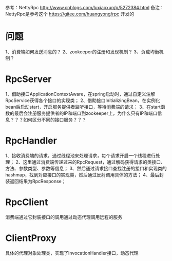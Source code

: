 参考：NettyRpc
http://www.cnblogs.com/luxiaoxun/p/5272384.html
备注：NettyRpc是参考这个 https://gitee.com/huangyong/rpc 开发的

# 问题
1、消费端如何发送消息的？
2、zookeeper的注册和发现机制？
3、负载均衡机制？


# RpcServer
1、借助接口ApplicationContextAware，在spring启动时，通过自定义注解RpcService获得各个接口的实现类；
2、借助接口InitializingBean，在实例化bean后启动start，开启服务提供者监听接口，等待消费端的请求；
3、在start函数的最后会注册服务提供者的IP和端口到zookeeper上，为什么只有IP和端口信息？？？如何区分不同的接口服务？？？



# RpcHandler
1、接收消费端的请求，通过线程池来处理请求，每个请求开启一个线程进行处理；
2、这里通过消费端传递过来的RpcRequest，通过解码获得请求的类接口、方法、参数类型、参数等信息；
3、然后通过请求接口查找注册的接口和实现类的hashmap，找到对应接口的实现类，然后通过反射调用具体的方法；
4、最后封装返回结果为RpcResponse；


# RpcClient
消费端通过它封装接口的调用通过动态代理调用远程的服务


# ClientProxy
具体的代理对象处理类，实现了InvocationHandler接口，动态代理
